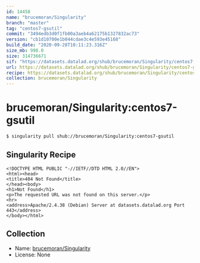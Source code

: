 ```yaml
---
id: 14458
name: "brucemoran/Singularity"
branch: "master"
tag: "centos7-gsutil"
commit: "3494edb3d0f1fb00a3aeb4a62175b1327832ac73"
version: "cb1d10700e1b044cdae3c4e593e45168"
build_date: "2020-09-28T10:11:23.316Z"
size_mb: 998.0
size: 314736671
sif: "https://datasets.datalad.org/shub/brucemoran/Singularity/centos7-gsutil/2020-09-28-3494edb3-cb1d1070/cb1d10700e1b044cdae3c4e593e45168.sif"
url: https://datasets.datalad.org/shub/brucemoran/Singularity/centos7-gsutil/2020-09-28-3494edb3-cb1d1070/
recipe: https://datasets.datalad.org/shub/brucemoran/Singularity/centos7-gsutil/2020-09-28-3494edb3-cb1d1070/Singularity
collection: brucemoran/Singularity
---
```


# brucemoran/Singularity:centos7-gsutil

```bash
$ singularity pull shub://brucemoran/Singularity:centos7-gsutil
```

## Singularity Recipe

```singularity
<!DOCTYPE HTML PUBLIC "-//IETF//DTD HTML 2.0//EN">
<html><head>
<title>404 Not Found</title>
</head><body>
<h1>Not Found</h1>
<p>The requested URL was not found on this server.</p>
<hr>
<address>Apache/2.4.38 (Debian) Server at datasets.datalad.org Port 443</address>
</body></html>
```

## Collection

 - Name: [brucemoran/Singularity](https://github.com/brucemoran/Singularity)
 - License: None


